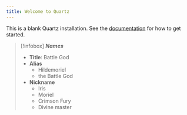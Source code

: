 ```yaml
---
title: Welcome to Quartz
---
```


This is a blank Quartz installation.
See the [documentation](https://quartz.jzhao.xyz) for how to get started.

> [!infobox] ***Names***
> - **Title**: Battle God
> - **Alias** 
> 	- Hildemoriel
> 	- the Battle God
> - **Nickname**
> 	- Iris 
> 	- Moriel 
> 	- Crimson Fury
> 	- Divine master